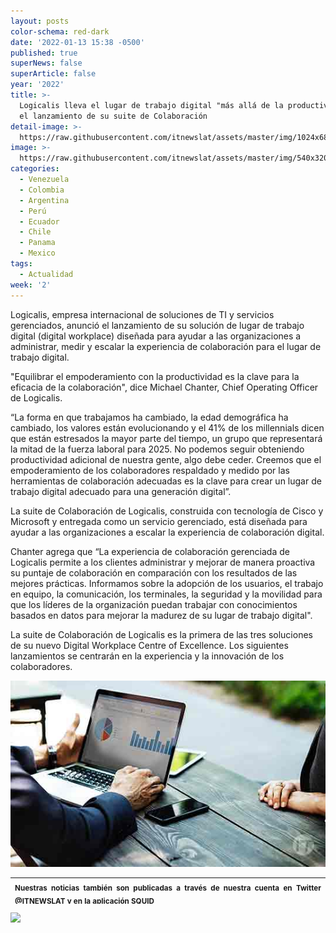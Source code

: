 ```yaml
---
layout: posts
color-schema: red-dark
date: '2022-01-13 15:38 -0500'
published: true
superNews: false
superArticle: false
year: '2022'
title: >-
  Logicalis lleva el lugar de trabajo digital "más allá de la productividad" con
  el lanzamiento de su suite de Colaboración
detail-image: >-
  https://raw.githubusercontent.com/itnewslat/assets/master/img/1024x680/Trabajo-movil-g.jpg
image: >-
  https://raw.githubusercontent.com/itnewslat/assets/master/img/540x320/Trabajo-movil-p.jpg
categories:
  - Venezuela
  - Colombia
  - Argentina
  - Perú
  - Ecuador
  - Chile
  - Panama
  - Mexico
tags:
  - Actualidad
week: '2'
---
```

Logicalis, empresa internacional de soluciones de TI y servicios gerenciados, anunció el lanzamiento de su solución de lugar de trabajo digital (digital workplace) diseñada para ayudar a las organizaciones a administrar, medir y escalar la experiencia de colaboración para el lugar de trabajo digital.

"Equilibrar el empoderamiento con la productividad es la clave para la eficacia de la colaboración", dice Michael Chanter, Chief Operating Officer de Logicalis.

“La forma en que trabajamos ha cambiado, la edad demográfica ha cambiado, los valores están evolucionando y el 41% de los millennials dicen que están estresados la mayor parte del tiempo, un grupo que representará la mitad de la fuerza laboral para 2025. No podemos seguir obteniendo productividad adicional de nuestra gente, algo debe ceder. Creemos que el empoderamiento de los colaboradores respaldado y medido por las herramientas de colaboración adecuadas es la clave para crear un lugar de trabajo digital adecuado para una generación digital”.

La suite de Colaboración de Logicalis, construida con tecnología de Cisco y Microsoft y entregada como un servicio gerenciado, está diseñada para ayudar a las organizaciones a escalar la experiencia de colaboración digital.

Chanter agrega que “La experiencia de colaboración gerenciada de Logicalis permite a los clientes administrar y mejorar de manera proactiva su puntaje de colaboración en comparación con los resultados de las mejores prácticas. Informamos sobre la adopción de los usuarios, el trabajo en equipo, la comunicación, los terminales, la seguridad y la movilidad para que los líderes de la organización puedan trabajar con conocimientos basados en datos para mejorar la madurez de su lugar de trabajo digital".

La suite de Colaboración de Logicalis es la primera de las tres soluciones de su nuevo Digital Workplace Centre of Excellence. Los siguientes lanzamientos se centrarán en la experiencia y la innovación de los colaboradores.

![](https://raw.githubusercontent.com/itnewslat/assets/master/img/540x320/Trabajo-movil-p.jpg)

<table style="height: 42px;" width="569">
<tbody>
<tr>
<td style="text-align: justify;"><sub><strong>Nuestras noticias también son publicadas a través de nuestra cuenta en Twitter <a href="https://twitter.com/itnewslat?lang=es">@ITNEWSLAT</a> y en la aplicación <a href="https://squidapp.co/en/">SQUID</a></strong></sub></td>
</tr>
</tbody>
</table>

<img src="https://tracker.metricool.com/c3po.jpg?hash=56f88a41e39ab42c063cc51676587a04"/>

